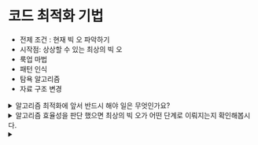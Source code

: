 # 코드 최적화 기법

* 전제 조건 : 현재 빅 오 파악하기
* 시작점: 상상할 수 있는 최상의 빅 오
* 룩업 마법
* 패턴 인식
* 탐욕 알고리즘
* 자료 구조 변경


<details>
<summary>알고리즘 최적화에 앞서 반드시 해야 일은 무엇인가요?</summary>

>현재 코드의 효율성을 먼저 파악을 해야합니다. 알고리즘이 어떤 빅 오 카테고리에 속하는지는 알아야 최적화를 할 수 있습니다.
</details>

<details>
<summary>알고리즘 효율성을 판단 했으면 최상의 빅 오가 어떤 단계로 이뤄지는지 확인해봅시다.</summary>

1. 현재 알고리즘의 빅 오 카테고리가 무엇인지 알아내기
2. 현재 코드에서 가장 최선인 빅 오단계가 무엇인지 생각해보기
3. 최선의 빅오가 현재 빅 오보다 빠르면 알고리즘을 최대한 그 알고리즘에 맞춘다는 목표로 코드 최적화 노력하기
</details>

<details>
<summary></summary>


</details>